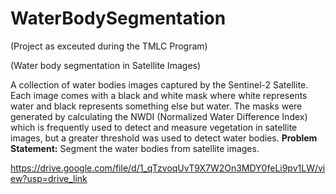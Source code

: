 # WaterBodySegmentation

(Project as exceuted during the TMLC Program)

 (Water body segmentation in Satellite Images)

A collection of water bodies images captured by the Sentinel-2 Satellite. Each image comes with a black and white mask where white represents water and black represents something else but water. The masks were generated by calculating the NWDI (Normalized Water Difference Index) which is frequently used to detect and measure vegetation in satellite images, but a greater threshold was used to detect water bodies.
**Problem Statement:** Segment the water bodies from satellite images.

https://drive.google.com/file/d/1_qTzvoqUvT9X7W2On3MDY0feLi9pv1LW/view?usp=drive_link


